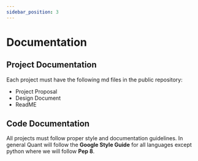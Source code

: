 ```yaml
---
sidebar_position: 3
---
```


# Documentation

## Project Documentation
Each project must have the following md files in the public repository:
- Project Proposal
- Design Document 
- ReadME

## Code Documentation
All projects must follow proper style and documentation guidelines. In general Quant will follow the **Google Style Guide** for all languages except python where we will follow **Pep 8**.